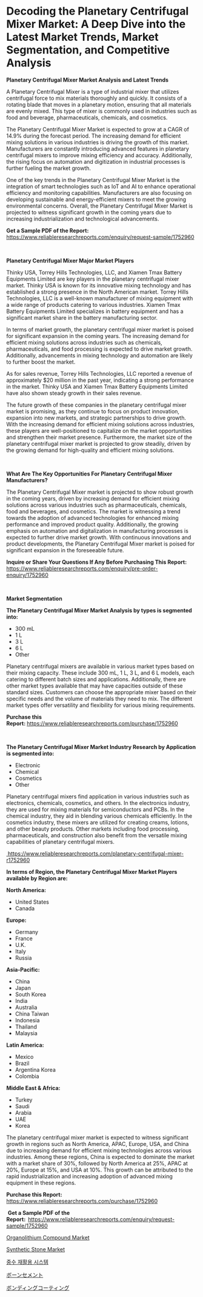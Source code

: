 <p><h1>Decoding the Planetary Centrifugal Mixer Market: A Deep Dive into the Latest Market Trends, Market Segmentation, and Competitive Analysis</h1></p><p><strong>Planetary Centrifugal Mixer Market Analysis and Latest Trends</strong></p>
<p><p>A Planetary Centrifugal Mixer is a type of industrial mixer that utilizes centrifugal force to mix materials thoroughly and quickly. It consists of a rotating blade that moves in a planetary motion, ensuring that all materials are evenly mixed. This type of mixer is commonly used in industries such as food and beverage, pharmaceuticals, chemicals, and cosmetics.</p><p>The Planetary Centrifugal Mixer Market is expected to grow at a CAGR of 14.9% during the forecast period. The increasing demand for efficient mixing solutions in various industries is driving the growth of this market. Manufacturers are constantly introducing advanced features in planetary centrifugal mixers to improve mixing efficiency and accuracy. Additionally, the rising focus on automation and digitization in industrial processes is further fueling the market growth.</p><p>One of the key trends in the Planetary Centrifugal Mixer Market is the integration of smart technologies such as IoT and AI to enhance operational efficiency and monitoring capabilities. Manufacturers are also focusing on developing sustainable and energy-efficient mixers to meet the growing environmental concerns. Overall, the Planetary Centrifugal Mixer Market is projected to witness significant growth in the coming years due to increasing industrialization and technological advancements.</p></p>
<p><strong>Get a Sample PDF of the Report:&nbsp;</strong> <a href="https://www.reliableresearchreports.com/enquiry/request-sample/1752960">https://www.reliableresearchreports.com/enquiry/request-sample/1752960</a></p>
<p>&nbsp;</p>
<p><strong>Planetary Centrifugal Mixer Major Market Players</strong></p>
<p><p>Thinky USA, Torrey Hills Technologies, LLC, and Xiamen Tmax Battery Equipments Limited are key players in the planetary centrifugal mixer market. Thinky USA is known for its innovative mixing technology and has established a strong presence in the North American market. Torrey Hills Technologies, LLC is a well-known manufacturer of mixing equipment with a wide range of products catering to various industries. Xiamen Tmax Battery Equipments Limited specializes in battery equipment and has a significant market share in the battery manufacturing sector.</p><p>In terms of market growth, the planetary centrifugal mixer market is poised for significant expansion in the coming years. The increasing demand for efficient mixing solutions across industries such as chemicals, pharmaceuticals, and food processing is expected to drive market growth. Additionally, advancements in mixing technology and automation are likely to further boost the market.</p><p>As for sales revenue, Torrey Hills Technologies, LLC reported a revenue of approximately $20 million in the past year, indicating a strong performance in the market. Thinky USA and Xiamen Tmax Battery Equipments Limited have also shown steady growth in their sales revenue.</p><p>The future growth of these companies in the planetary centrifugal mixer market is promising, as they continue to focus on product innovation, expansion into new markets, and strategic partnerships to drive growth. With the increasing demand for efficient mixing solutions across industries, these players are well-positioned to capitalize on the market opportunities and strengthen their market presence. Furthermore, the market size of the planetary centrifugal mixer market is projected to grow steadily, driven by the growing demand for high-quality and efficient mixing solutions.</p></p>
<p>&nbsp;</p>
<p><strong>What Are The Key Opportunities For Planetary Centrifugal Mixer Manufacturers?</strong></p>
<p><p>The Planetary Centrifugal Mixer market is projected to show robust growth in the coming years, driven by increasing demand for efficient mixing solutions across various industries such as pharmaceuticals, chemicals, food and beverages, and cosmetics. The market is witnessing a trend towards the adoption of advanced technologies for enhanced mixing performance and improved product quality. Additionally, the growing emphasis on automation and digitalization in manufacturing processes is expected to further drive market growth. With continuous innovations and product developments, the Planetary Centrifugal Mixer market is poised for significant expansion in the foreseeable future.</p></p>
<p><strong>Inquire or Share Your Questions If Any Before Purchasing This Report:</strong> <a href="https://www.reliableresearchreports.com/enquiry/pre-order-enquiry/1752960">https://www.reliableresearchreports.com/enquiry/pre-order-enquiry/1752960</a></p>
<p>&nbsp;</p>
<p><strong>Market Segmentation</strong></p>
<p><strong>The Planetary Centrifugal Mixer Market Analysis by types is segmented into:</strong></p>
<p><ul><li>300 mL</li><li>1 L</li><li>3 L</li><li>6 L</li><li>Other</li></ul></p>
<p><p>Planetary centrifugal mixers are available in various market types based on their mixing capacity. These include 300 mL, 1 L, 3 L, and 6 L models, each catering to different batch sizes and applications. Additionally, there are other market types available that may have capacities outside of these standard sizes. Customers can choose the appropriate mixer based on their specific needs and the volume of materials they need to mix. The different market types offer versatility and flexibility for various mixing requirements.</p></p>
<p><strong>Purchase this Report:&nbsp;</strong><a href="https://www.reliableresearchreports.com/purchase/1752960">https://www.reliableresearchreports.com/purchase/1752960</a></p>
<p>&nbsp;</p>
<p><strong>The Planetary Centrifugal Mixer Market Industry Research by Application is segmented into:</strong></p>
<p><ul><li>Electronic</li><li>Chemical</li><li>Cosmetics</li><li>Other</li></ul></p>
<p><p>Planetary centrifugal mixers find application in various industries such as electronics, chemicals, cosmetics, and others. In the electronics industry, they are used for mixing materials for semiconductors and PCBs. In the chemical industry, they aid in blending various chemicals efficiently. In the cosmetics industry, these mixers are utilized for creating creams, lotions, and other beauty products. Other markets including food processing, pharmaceuticals, and construction also benefit from the versatile mixing capabilities of planetary centrifugal mixers.</p></p>
<p><a href="https://www.reliableresearchreports.com/planetary-centrifugal-mixer-r1752960">&nbsp;https://www.reliableresearchreports.com/planetary-centrifugal-mixer-r1752960</a></p>
<p><strong>In terms of Region, the Planetary Centrifugal Mixer Market Players available by Region are:</strong></p>
<p>
    <p> <strong> North America: </strong>
        <ul>
            <li>United States</li>
            <li>Canada</li>
        </ul>
        </p> 
    <p> <strong> Europe: </strong>
        <ul>
            <li>Germany</li>
            <li>France</li>
            <li>U.K.</li>
            <li>Italy</li>
            <li>Russia</li>
        </ul>
        </p> 
    <p> <strong> Asia-Pacific: </strong>
        <ul>
            <li>China</li>
            <li>Japan</li>
            <li>South Korea</li>
            <li>India</li>
            <li>Australia</li>
            <li>China Taiwan</li>
            <li>Indonesia</li>
            <li>Thailand</li>
            <li>Malaysia</li>
        </ul>
        </p> 
    <p> <strong> Latin America: </strong>
        <ul>
            <li>Mexico</li>
            <li>Brazil</li>
            <li>Argentina Korea</li>
            <li>Colombia</li>
        </ul>
        </p> 
    <p> <strong> Middle East & Africa: </strong>
        <ul>
            <li>Turkey</li>
            <li>Saudi</li>
            <li>Arabia</li>
            <li>UAE</li>
            <li>Korea</li>
        </ul>
    </p>
    </p>
<p><p>The planetary centrifugal mixer market is expected to witness significant growth in regions such as North America, APAC, Europe, USA, and China due to increasing demand for efficient mixing technologies across various industries. Among these regions, China is expected to dominate the market with a market share of 30%, followed by North America at 25%, APAC at 20%, Europe at 15%, and USA at 10%. This growth can be attributed to the rapid industrialization and increasing adoption of advanced mixing equipment in these regions.</p></p>
<p><strong>Purchase this Report: </strong><a href="https://www.reliableresearchreports.com/purchase/1752960">https://www.reliableresearchreports.com/purchase/1752960</a></p>
<p>&nbsp;<strong>Get a Sample PDF of the Report:&nbsp;&nbsp;</strong><a href="https://www.reliableresearchreports.com/enquiry/request-sample/1752960">https://www.reliableresearchreports.com/enquiry/request-sample/1752960</a></p>
<p><strong></strong></p>
<p><p><a href="https://issuu.com/reportprime-2/docs/organolithium-compound-market-size-2030.pptx">Organolithium Compound Market</a></p><p><a href="https://issuu.com/reportprime-2/docs/synthetic-stone-market-size-2030.pptx">Synthetic Stone Market</a></p><p><a href="https://github.com/iansanftyord09878/Market-Research-Report-List-1/blob/main/215356030125.md">중수 재활용 시스템</a></p><p><a href="https://github.com/LeanneBruen2023/Market-Research-Report-List-1/blob/main/317339032907.md">ボーンセメント</a></p><p><a href="https://github.com/cnnriuez22368/Market-Research-Report-List-1/blob/main/713115432906.md">ボンディングコーティング</a></p></p>